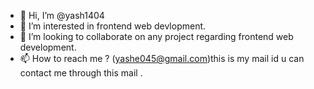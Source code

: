 - 👋 Hi, I’m @yash1404
- 👀 I’m interested in frontend web devlopment.
- 💞️ I’m looking to collaborate on any project regarding frontend web development.
- 📫 How to reach me ? (yashe045@gmail.com)this is my mail id u can contact me through this mail .

<!---
yash1404/yash1404 is a ✨ special ✨ repository because its `README.md` (this file) appears on your GitHub profile.
You can click the Preview link to take a look at your changes.
--->
